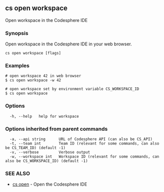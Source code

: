 ## cs open workspace

Open workspace in the Codesphere IDE

### Synopsis

Open workspace in the Codesphere IDE in your web browser.

```
cs open workspace [flags]
```

### Examples

```
# open workspace 42 in web browser
$ cs open workspace -w 42

# open workspace set by environment variable CS_WORKSPACE_ID
$ cs open workspace 
```

### Options

```
  -h, --help   help for workspace
```

### Options inherited from parent commands

```
  -a, --api string      URL of Codesphere API (can also be CS_API)
  -t, --team int        Team ID (relevant for some commands, can also be CS_TEAM_ID) (default -1)
  -v, --verbose         Verbose output
  -w, --workspace int   Workspace ID (relevant for some commands, can also be CS_WORKSPACE_ID) (default -1)
```

### SEE ALSO

* [cs open](cs_open.md)	 - Open the Codesphere IDE

